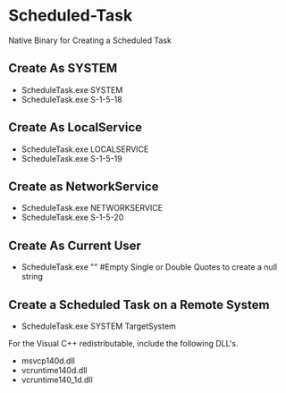 # Scheduled-Task
Native Binary for Creating a Scheduled Task

## Create As SYSTEM
* ScheduleTask.exe SYSTEM
* ScheduleTask.exe S-1-5-18

## Create As LocalService
* ScheduleTask.exe LOCALSERVICE
* ScheduleTask.exe S-1-5-19

## Create as NetworkService
* ScheduleTask.exe NETWORKSERVICE
* ScheduleTask.exe S-1-5-20

## Create As Current User
* ScheduleTask.exe "" #Empty Single or Double Quotes to create a null string

## Create a Scheduled Task on a Remote System
* ScheduleTask.exe SYSTEM TargetSystem

For the Visual C++ redistributable, include the following DLL's.
* msvcp140d.dll
* vcruntime140d.dll
* vcruntime140_1d.dll
